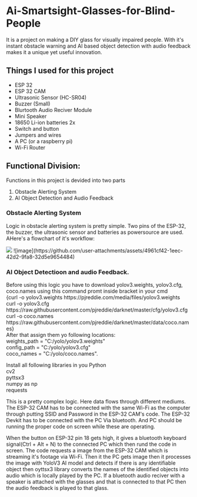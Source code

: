 # Ai-Smartsight-Glasses-for-Blind-People
It is a project on making a DIY glass for visually impaired people. With it's instant obstacle warning and AI based object detection with audio feedback makes it a unique yet useful innovation.
<br>
<h2>Things I used for this project</h2>
<ul>
  <li>ESP 32</li>
  <li>ESP 32 CAM</li>
  <li>Ultrasonic Sensor (HC-SR04)</li>
  <li>Buzzer (Small)</li>
  <li>Blurtooth Audio Reciver Module</li>
  <li>Mini Speaker</li>
  <li>18650 Li-ion batteries 2x</li>
  <li>Switch and button</li>
  <li>Jumpers and wires</li>
  <li>A PC (or a raspberry pi)</li>
  <li>Wi-Fi Router</li>
</ul>
<h2>Functional Division:</h2>
<p>Functions in this project is devided into two parts</p>
<ol>
  <li>Obstacle Alerting System</li>
  <li>AI Object Detection and Audio Feedback</li>
</ol>
<h3>Obstacle Alerting System</h3>
<p>Logic in obstacle alerting system is pretty simple. Two pins of the ESP-32, the buzzer, the ultrasonic sensor and batteries as powersource are used. AHere's a flowchart of it's workflow:</p>
<img src="https://github-production-user-asset-6210df.s3.amazonaws.com/117294890/446006880-4961cf42-1eec-42d2-9fa8-32d5e9654484.png?X-Amz-Algorithm=AWS4-HMAC-SHA256&X-Amz-Credential=AKIAVCODYLSA53PQK4ZA%2F20250521%2Fus-east-1%2Fs3%2Faws4_request&X-Amz-Date=20250521T102107Z&X-Amz-Expires=300&X-Amz-Signature=192bfcd8968d32f683b86cc031b32b8b3af719e1bff47039fc5e9048441c7182&X-Amz-SignedHeaders=host">
![image](https://github.com/user-attachments/assets/4961cf42-1eec-42d2-9fa8-32d5e9654484)
<h3>AI Object Detectioon and audio Feedback.</h3>
<p>Before using this logic you have to download yolov3.weights, yolov3.cfg, coco.names using this command promt inside bracket in your cmd <br>{curl -o yolov3.weights https://pjreddie.com/media/files/yolov3.weights <br>
curl -o yolov3.cfg https://raw.githubusercontent.com/pjreddie/darknet/master/cfg/yolov3.cfg<br>
curl -o coco.names https://raw.githubusercontent.com/pjreddie/darknet/master/data/coco.names} <br>After that assign them yo following locations: <br> 
   weights_path = "C:/yolo/yolov3.weights"<br>
    config_path = "C:/yolo/yolov3.cfg"<br>
    coco_names = "C:/yolo/coco.names". <br>
  
Install all following libraries in you Python<br>
cv2<br>
pyttsx3<br>
numpy as np<br>
requests<br>
<p>This is a pretty complex logic. Here data flows through different mediums. The ESP-32 CAM has to be connected with the same Wi-Fi as the computer through putting SSID and Password in the ESP-32 CAM's code. The ESP-32 Devkit has to be connected with the PC Via bluetooth. And PC should be running the proper code on screen while these are operating.</p>
<p>When the button on ESP-32 pin 18 gets high, it gives a bluetooth keyboard signal(Ctrl + Alt + N) to the connected PC which then rund the code in screen. The code requests a image from the ESP-32 CAM which is streaming it's footage via Wi-Fi. Then it the PC gets image then it processes the image with YoloV3 AI model and detects if there is any identifiable object then oyttsx3 library converts the names of the identified objects into audio which is locally played by the PC. If a bluetooth audio reciver with a speaker is attached with the glasses and that is connected to that PC then the audio feedback is played to that glass. </p>


